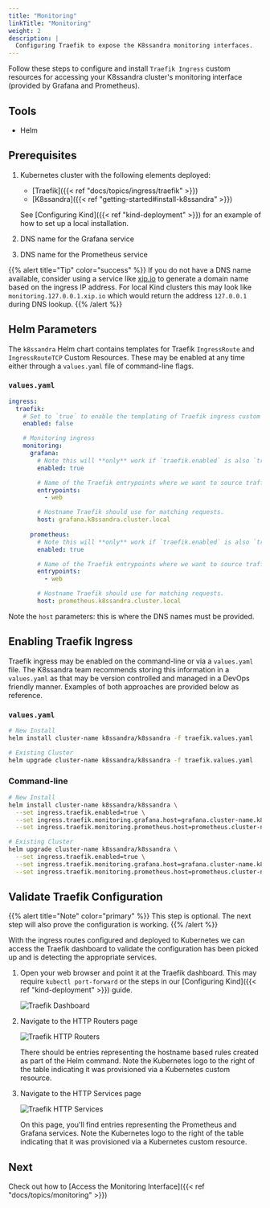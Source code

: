 ```yaml
---
title: "Monitoring"
linkTitle: "Monitoring"
weight: 2
description: |
  Configuring Traefik to expose the K8ssandra monitoring interfaces.
---
```


Follow these steps to configure and install `Traefik Ingress` custom resources for accessing your K8ssandra cluster's monitoring interface (provided by Grafana and Prometheus).

## Tools

* Helm

## Prerequisites

1. Kubernetes cluster with the following elements deployed:
   * [Traefik]({{< ref "docs/topics/ingress/traefik" >}})
   * [K8ssandra]({{< ref "getting-started#install-k8ssandra" >}})

   See [Configuring Kind]({{< ref "kind-deployment" >}}) for an example of
   how to set up a local installation.
1. DNS name for the Grafana service
1. DNS name for the Prometheus service

{{% alert title="Tip" color="success" %}}
If you do not have a DNS name available, consider using a service like [xip.io](http://xip.io) to generate a domain name based on the ingress IP address. For local Kind clusters this may look like `monitoring.127.0.0.1.xip.io` which would return the address `127.0.0.1` during DNS lookup.
{{% /alert %}}

## Helm Parameters

The `k8ssandra` Helm chart contains templates for Traefik `IngressRoute` and `IngressRouteTCP` Custom Resources. These may be enabled at any time either through a `values.yaml` file of command-line flags.

### `values.yaml`
```yaml
ingress:
  traefik:
    # Set to `true` to enable the templating of Traefik ingress custom resources
    enabled: false

    # Monitoring ingress
    monitoring: 
      grafana:
        # Note this will **only** work if `traefik.enabled` is also `true`
        enabled: true

        # Name of the Traefik entrypoints where we want to source traffic.
        entrypoints: 
          - web

        # Hostname Traefik should use for matching requests.
        host: grafana.k8ssandra.cluster.local
      
      prometheus:
        # Note this will **only** work if `traefik.enabled` is also `true`
        enabled: true

        # Name of the Traefik entrypoints where we want to source traffic.
        entrypoints: 
          - web

        # Hostname Traefik should use for matching requests.
        host: prometheus.k8ssandra.cluster.local
```

Note the `host` parameters: this is where the DNS names must be provided.

## Enabling Traefik Ingress

Traefik ingress may be enabled on the command-line or via a `values.yaml` file. The K8ssandra team recommends storing this information in a `values.yaml` as that may be version controlled and managed in a DevOps friendly manner. Examples of both approaches are provided below as reference.

### `values.yaml`

```bash
# New Install
helm install cluster-name k8ssandra/k8ssandra -f traefik.values.yaml

# Existing Cluster
helm upgrade cluster-name k8ssandra/k8ssandra -f traefik.values.yaml
```

### Command-line

```bash
# New Install
helm install cluster-name k8ssandra/k8ssandra \
  --set ingress.traefik.enabled=true \
  --set ingress.traefik.monitoring.grafana.host=grafana.cluster-name.k8ssandra.cluster.local \
  --set ingress.traefik.monitoring.prometheus.host=prometheus.cluster-name.k8ssandra.cluster.local

# Existing Cluster
helm upgrade cluster-name k8ssandra/k8ssandra \
  --set ingress.traefik.enabled=true \
  --set ingress.traefik.monitoring.grafana.host=grafana.cluster-name.k8ssandra.cluster.local \
  --set ingress.traefik.monitoring.prometheus.host=prometheus.cluster-name.k8ssandra.cluster.local
```

## Validate Traefik Configuration

{{% alert title="Note" color="primary" %}}
This step is optional. The next step will also prove the configuration is working.
{{% /alert %}}

With the ingress routes configured and deployed to Kubernetes we can access the Traefik dashboard to validate the configuration has been picked up and is detecting the appropriate services.

1. Open your web browser and point it at the Traefik dashboard. This may require
   `kubectl port-forward` or the steps in our [Configuring Kind]({{< ref
   "kind-deployment" >}}) guide.

    ![Traefik Dashboard](traefik-dashboard.png)

1. Navigate to the HTTP Routers page

    ![Traefik HTTP Routers](traefik-http-routers.png)

    There should be entries representing the hostname based rules created as
    part of the Helm command. Note the Kubernetes logo to the right of the table
    indicating it was provisioned via a Kubernetes custom resource.

1. Navigate to the HTTP Services page

    ![Traefik HTTP Services](traefik-http-services.png)

    On this page, you'll find entries representing the Prometheus and Grafana services.
    Note the Kubernetes logo to the right of the table indicating that it was
    provisioned via a Kubernetes custom resource.

## Next

Check out how to [Access the Monitoring Interface]({{< ref "docs/topics/monitoring" >}})
